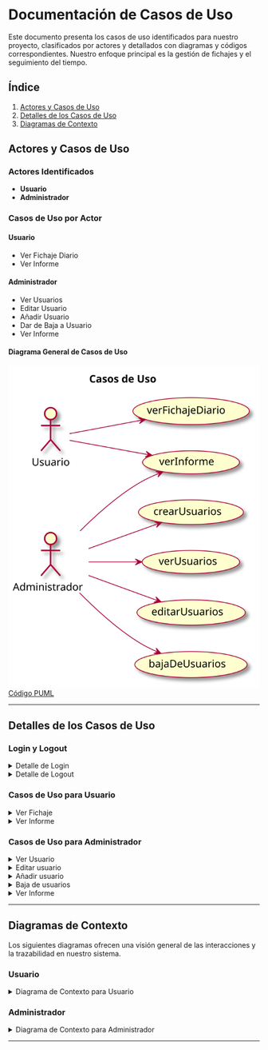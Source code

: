 # Documentación de Casos de Uso

Este documento presenta los casos de uso identificados para nuestro proyecto, clasificados por actores y detallados con diagramas y códigos correspondientes. Nuestro enfoque principal es la gestión de fichajes y el seguimiento del tiempo.

## Índice
1. [Actores y Casos de Uso](#actores-y-casos-de-uso)
2. [Detalles de los Casos de Uso](#detalles-de-los-casos-de-uso)
3. [Diagramas de Contexto](#diagramas-de-contexto)

## Actores y Casos de Uso

### Actores Identificados
- **Usuario**
- **Administrador**

### Casos de Uso por Actor
#### Usuario
- Ver Fichaje Diario
- Ver Informe

#### Administrador
- Ver Usuarios
- Editar Usuario
- Añadir Usuario
- Dar de Baja a Usuario
- Ver Informe

#### Diagrama General de Casos de Uso
![Diagrama de Casos de Uso](../../imagenes/casosDeUso/diagramaCasosDeUso.svg)  
[Código PUML](../../modelosUML/casosDeUso/casosDeUso.puml)

---

## Detalles de los Casos de Uso

### Login y Logout
<details>
<summary>Detalle de Login</summary>

| Visualización | Código |
| :---: | :---: |
| ![Login](../../imagenes/casosDeUso/detalles/login.svg) | [Código PUML](../../modelosUML/casosDeUso/detalles/login.puml) |
</details>

<details>
<summary>Detalle de Logout</summary>

| Visualización | Código |
| :---: | :---: |
| ![Logout](../../imagenes/casosDeUso/detalles/logout.svg) | [Código PUML](../../modelosUML/casosDeUso/detalles/logout.puml) |
</details>

### Casos de Uso para Usuario
<details>
<summary>Ver Fichaje</summary>

| Visualización | Código |
| :---: | :---: |
| ![Ver Fichaje](../../imagenes/casosDeUso/detalles/verFichajeV2.svg) | [Código PUML](../../modelosUML/casosDeUso/detalles/verFichajeV2.puml) |
</details>

<details>
<summary>Ver Informe</summary>

| Visualización | Código |
| :---: | :---: |
| ![Ver Informe](../../imagenes/casosDeUso/detalles/verInformeV2.svg) | [Código PUML](../../modelosUML/casosDeUso/detalles/verInformeV2.puml) |
</details>

### Casos de Uso para Administrador
<details>
<summary>Ver Usuario</summary>

| Visualización | Código |
| :---: | :---: |
| ![Ver Usuario](../../imagenes/casosDeUso/detalles/verUsuario.svg) | [Código PUML](../../modelosUML/casosDeUso/detalles/verUsuario.puml) |
</details>

<details>
<summary>Editar usuario</summary>
 
|  |  |
| -- | -- |
| ![](../../imagenes/casosDeUso/detalles/editarUsuario.svg) | [Codigo PUML](../../modelosUML/casosDeUso/detalles/editarUsuario.puml) |

</details>

<details>
<summary>Añadir usuario</summary>

|  |  |
| -- | -- |
| ![](../../imagenes/casosDeUso/detalles/crearUsuario.svg) | [Codigo PUML](../../modelosUML/casosDeUso/detalles/crearUsuario.puml) |

</details>

<details>

<summary>Baja de usuarios</summary>

|  |  |
| -- | -- |
| ![](../../imagenes/casosDeUso/detalles/eliminarUsuario.svg) | [Codigo PUML](../../modelosUML/casosDeUso/detalles/eliminarUsuario.puml) |

</details>

<details>

<summary>Ver Informe</summary>

|  |  |
| -- | -- |
| ![](../../imagenes/casosDeUso/detalles/verInformeAdmin.svg) | [Codigo PUML](../../modelosUML/casosDeUso/detalles/verInformeAdmin.puml) |

</details>

---

## Diagramas de Contexto
Los siguientes diagramas ofrecen una visión general de las interacciones y la trazabilidad en nuestro sistema.

### Usuario
<details>
<summary>Diagrama de Contexto para Usuario</summary>

| Visualización | Código |
| :---: | :---: |
| ![Contexto Usuario](../../imagenes/casosDeUso/diagramaContexto(usuario).svg) | [Código PUML](../../modelosUML/casosDeUso/diagramaContexto(usuario).puml) |
</details>

### Administrador
<details>
<summary>Diagrama de Contexto para Administrador</summary>

| Visualización | Código |
| :---: | :---: |
| ![Contexto Administrador](../../imagenes/casosDeUso/diagramaContexto(admin).svg) | [Código PUML](../../modelosUML/casosDeUso/diagramaContexto(admin).puml) |
</details>

---
